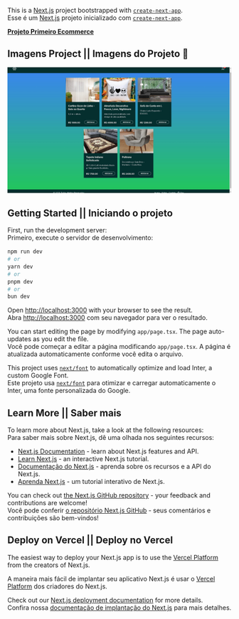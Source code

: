 This is a [Next.js](https://nextjs.org/) project bootstrapped with [`create-next-app`](https://github.com/vercel/next.js/tree/canary/packages/create-next-app).  
Esse é um [Next.js](https://nextjs.org/) projeto inicializado com [`create-next-app`](https://github.com/vercel/next.js/tree/canary/packages/create-next-app).

[**Projeto Primeiro Ecommerce**](https://projeto-primeiro-ecommerce.vercel.app)

## Imagens Project || Imagens do Projeto 📸
![image](TelaInicial.jpg)

## Getting Started || Iniciando o projeto

First, run the development server:  
Primeiro, execute o servidor de desenvolvimento:

```bash
npm run dev
# or
yarn dev
# or
pnpm dev
# or
bun dev
```

Open [http://localhost:3000](http://localhost:3000) with your browser to see the result.  
Abra [http://localhost:3000](http://localhost:3000) com seu navegador para ver o resultado.  

You can start editing the page by modifying `app/page.tsx`. The page auto-updates as you edit the file.  
Você pode começar a editar a página modificando `app/page.tsx`. A página é atualizada automaticamente conforme você edita o arquivo.  

This project uses [`next/font`](https://nextjs.org/docs/basic-features/font-optimization) to automatically optimize and load Inter, a custom Google Font.  
Este projeto usa [`next/font`](https://nextjs.org/docs/basic-features/font-optimization) para otimizar e carregar automaticamente o Inter, uma fonte personalizada do Google.  

## Learn More || Saber mais

To learn more about Next.js, take a look at the following resources:  
Para saber mais sobre Next.js, dê uma olhada nos seguintes recursos:  

- [Next.js Documentation](https://nextjs.org/docs) - learn about Next.js features and API.  
- [Learn Next.js](https://nextjs.org/learn) - an interactive Next.js tutorial.  
- [Documentação do Next.js](https://nextjs.org/docs) - aprenda sobre os recursos e a API do Next.js.  
- [Aprenda Next.js](https://nextjs.org/learn) - um tutorial interativo de Next.js.  

You can check out [the Next.js GitHub repository](https://github.com/vercel/next.js/) - your feedback and contributions are welcome!  
Você pode conferir [o repositório Next.js GitHub](https://github.com/vercel/next.js/) - seus comentários e contribuições são bem-vindos!  

## Deploy on Vercel || Deploy no Vercel  

The easiest way to deploy your Next.js app is to use the [Vercel Platform](https://vercel.com/new?utm_medium=default-template&filter=next.js&utm_source=create-next-app&utm_campaign=create-next-app-readme) from the creators of Next.js.  

A maneira mais fácil de implantar seu aplicativo Next.js é usar o [Vercel Platform](https://vercel.com/new?utm_medium=default-template&filter=next.js&utm_source=create-next-app&utm_campaign=create-next-app-readme) dos criadores do Next.js.  


Check out our [Next.js deployment documentation](https://nextjs.org/docs/deployment) for more details.  
Confira nossa [documentação de implantação do Next.js](https://nextjs.org/docs/deployment) para mais detalhes.  
